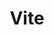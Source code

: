 ---
title: 'Vite'
description: 'The importance of Vite'
isDraft: true
pubDate: '12 Aug 2023'
heroImage: '/blog-placeholder-3.jpg'
relatedPosts: 
- mpa-vs-spa
- astro
- signals
---